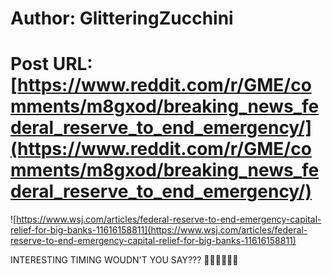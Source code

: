 # Author: GlitteringZucchini
# Post URL: [https://www.reddit.com/r/GME/comments/m8gxod/breaking_news_federal_reserve_to_end_emergency/](https://www.reddit.com/r/GME/comments/m8gxod/breaking_news_federal_reserve_to_end_emergency/)


![https://www.wsj.com/articles/federal-reserve-to-end-emergency-capital-relief-for-big-banks-11616158811](https://www.wsj.com/articles/federal-reserve-to-end-emergency-capital-relief-for-big-banks-11616158811)

INTERESTING TIMING WOUDN'T YOU SAY??? 🚀🚀🚀🚀🚀🚀